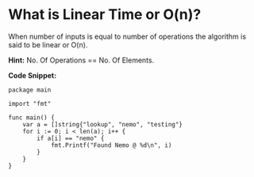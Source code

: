 # What is Linear Time or O(n)?

When number of inputs is equal to number of operations
the algorithm is said to be linear or O(n).

**Hint:** No. Of Operations == No. Of Elements.

**Code Snippet:**

``` Golang
package main

import "fmt"

func main() {
	var a = []string{"lookup", "nemo", "testing"}
	for i := 0; i < len(a); i++ {
		if a[i] == "nemo" {
			fmt.Printf("Found Nemo @ %d\n", i)
		}
	}
}

```
